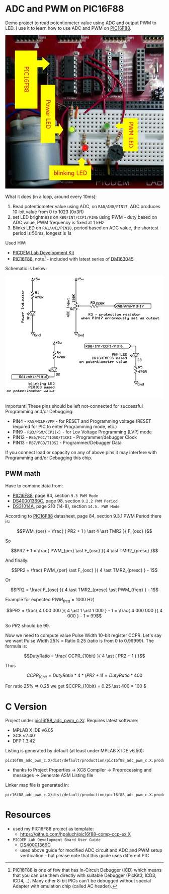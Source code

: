 # ADC and PWM on PIC16F88

Demo project to read potentiometer value using ADC and output PWM to LED.
I use it to learn how to use ADC and PWM on [PIC16F88][PIC16F88]. 

![PICDEM ADC PWM board](https://raw.githubusercontent.com/hpaluch/pic16f88-adc-pwm/master/assets/pic16f88-adc-pwm.jpg)

What it does (in a loop, around every 10ms):
1. Read potentiometer value using ADC, on `RA0/AN0/PIN17`, ADC produces
    10-bit value from 0 to 1023 (0x3ff)
1. set LED brightness on `RB0/INT/CCP1/PIN6` using PWM - duty based on ADC value, PWM frequency
   is fixed at 1 kHz
1. Blinks LED on `RA1/AN1/PIN18`, period based on ADC value, the shortest period is 50ms,
   longest is 1s

Used HW:
- [PICDEM Lab Development Kit][DM163045] 
- [PIC16F88][PIC16F88], note[^1] - included with latest series of [DM163045][DM163045]

Schematic is below:

![PIC16F88 ADC PWM Schematic](https://raw.githubusercontent.com/hpaluch/pic16f88-adc-pwm/master/ExpressPCB/pic16f88-adc-pwm.png)

Important! These pins should be left not-connected for successful Programming and/or Debugging:
- PIN4 - `RA5/MCLR/VPP` - for RESET and Programming voltage (RESET required for PIC to enter Programming mode, etc.)
- PIN9 - `RB3/PGM/CCP1(x)` - for Lov Voltage Programming (LVP) mode
- PIN12 - `RB6/PGC/T1OSO/T1CKI` - Programmer/debugger Clock
- PIN13 - `RB7/PGD/T1OSI` - Programmer/Debugger Data

If you connect load or capacity on any of above pins it may interfere with Programming and/or Debugging this chip.


## PWM math

Have to combine data from:
- [PIC16F88][PIC16F88], page 84, section `9.3 PWM Mode`
- [DS40001369C][DS40001369C], page 98, section `9.2.2 PWM Period`
- [DS31014A][DS31014A], page 210 (14-8), section `14.5. PWM Mode`

According to [PIC16F88][PIC16F88]  datasheet, page 84, section 9.3.1 PWM Period there is:
```math
PWM_{per} = \frac{ ( PR2 + 1 ) \ast 4 \ast TMR2 }{ F_{osc} }
```

So
```math
PR2 + 1 =  \frac{ PWM_{per} \ast F_{osc} }{ 4 \ast TMR2_{presc}  }
```
And finally:
```math
PR2 = \frac{ PWM_{per} \ast F_{osc} }{ 4 \ast TMR2_{presc}  } - 1
```
Or
```math
PR2 = \frac{ F_{osc} }{ 4 \ast TMR2_{presc} \ast PWM_{freq}  } - 1
```
Example for expected $PWM_{freq} = 1000$ Hz)
```math
PR2 = \frac{  4 000 000 }{ 4 \ast 1 \ast 1 000 } - 1 =  \frac{ 4 000 000 }{ 4 000 } - 1 = 99
```
So $PR2$ should be $99$.

Now we need to compute value Pulse Width 10-bit register CCPR. Let's say we want
Pulse Width 25% = Ratio 0.25 (ratio is from 0 to 0.99999). The formula is:
```math
DutyRatio = \frac{ CCPR_{10bit} }{ 4 \ast ( PR2 + 1 ) }
```
Thus
```math
CCPR_{10bit} = DutyRatio  \ast 4 \ast (PR2 + 1 ) = DutyRatio \ast 400
```
For ratio 25% => 0.25 we get $CCPR_{10bit} = 0.25 \ast 400 = 100 $


# C Version

Project under [pic16f88_adc_pwm_c.X/](pic16f88_adc_pwm_c.X/). Requires latest software:
- MPLAB X IDE v6.05
- XC8 v2.40
- DFP 1.3.42

Listing is generated by default (at least under MPLAB X IDE v6.50):
```
pic16f88_adc_pwm_c.X/dist/default/production/pic16f88_adc_pwm_c.X.production.lst
```
- thanks to Project Properties -> XC8 Compiler -> Preprocessing and messages -> Generate ASM Listing file

Linker map file is generated in:
```
pic16f88_adc_pwm_c.X/dist/default/production/pic16f88_adc_pwm_c.X.production.map
```

# Resources

- used my PIC16F88 project as template:
  - https://github.com/hpaluch/pic16f88-comp-ccp-ex.X
- `PICDEM Lab Development Board User Guide`
  - [DS40001369C][DS40001369C]
  - used above guide for modified ADC circuit and ADC and PWM
    setup verification - but please note that this guide uses
    different PIC

[^1]: PIC16F88 is one of few that has In-Circuit Debugger (ICD) which means that you can
use them directly with suitable Debugger (PicKit3, ICD3, ICD4,...). Many other 8-bit PICs can't
be debugged without special Adapter with emulation chip (called AC header).

[DM163045]: http://www.microchip.com/Developmenttools/ProductDetails/DM163045 "PICDEM Lab Development Kit"
[PIC16F88]: https://www.microchip.com/wwwproducts/en/PIC16F88 "PIC16F88 Overview"
[DS40001369C]: https://ww1.microchip.com/downloads/en/DeviceDoc/40001369C.pdf "PICDEM Lab Development Board User Guide"
[DS31014A]: https://ww1.microchip.com/downloads/en/devicedoc/33023a.pdf "PICmicro Mid-Range MCU Family Reference Manual"

